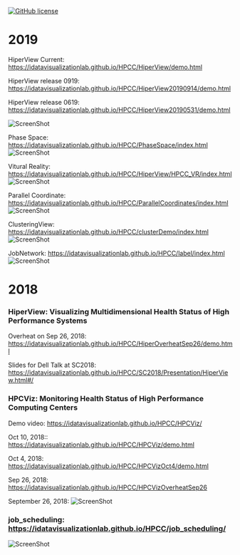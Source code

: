 [![GitHub license](https://img.shields.io/badge/license-MIT-blue.svg)](https://raw.githubusercontent.com/iDataVisualizationLab/HPCC/master/LICENSE)
# 2019

HiperView Current:  https://idatavisualizationlab.github.io/HPCC/HiperView/demo.html

HiperView release 0919: https://idatavisualizationlab.github.io/HPCC/HiperView20190914/demo.html

HiperView release 0619: https://idatavisualizationlab.github.io/HPCC/HiperView20190531/demo.html

![ScreenShot](https://github.com/iDataVisualizationLab/HPCC/blob/master/HiperView/Images_cases/HiperView.png)

Phase Space: https://idatavisualizationlab.github.io/HPCC/PhaseSpace/index.html
![ScreenShot](https://github.com/iDataVisualizationLab/HPCC/blob/master/HiperView/Images_cases/PhaseSpace.png)

Vitural Reality: https://idatavisualizationlab.github.io/HPCC/HiperView/HPCC_VR/index.html
![ScreenShot](https://github.com/iDataVisualizationLab/HPCC/blob/master/HiperView/Images_cases/HiperVR.png)

Parallel Coordinate: https://idatavisualizationlab.github.io/HPCC/ParallelCoordinates/index.html
![ScreenShot](https://github.com/iDataVisualizationLab/HPCC/blob/master/HiperView/Images_cases/ParrallelCoordinate.png)

ClusteringView: https://idatavisualizationlab.github.io/HPCC/clusterDemo/index.html
![ScreenShot](https://github.com/iDataVisualizationLab/HPCC/blob/master/HiperView/Images_cases/ClusterView.PNG)

JobNetwork: https://idatavisualizationlab.github.io/HPCC/label/index.html
![ScreenShot](https://github.com/iDataVisualizationLab/HPCC/blob/master/HiperView/Images_cases/JobNet.PNG)

# 2018

### HiperView: Visualizing Multidimensional Health Status of High Performance Systems

Overheat on Sep 26, 2018: https://idatavisualizationlab.github.io/HPCC/HiperOverheatSep26/demo.html

Slides for Dell Talk at SC2018: https://idatavisualizationlab.github.io/HPCC/SC2018/Presentation/HiperView.html#/

### HPCViz: Monitoring Health Status of High Performance Computing Centers

Demo video:  https://idatavisualizationlab.github.io/HPCC/HPCViz/

Oct 10, 2018::  https://idatavisualizationlab.github.io/HPCC/HPCViz/demo.html

Oct 4, 2018: https://idatavisualizationlab.github.io/HPCC/HPCVizOct4/demo.html

Sep 26, 2018: https://idatavisualizationlab.github.io/HPCC/HPCVizOverheatSep26

September 26, 2018:
![ScreenShot](https://github.com/iDataVisualizationLab/HPCC/blob/master/HiperView/Images_cases/Picture1.png)


### job_scheduling: https://idatavisualizationlab.github.io/HPCC/job_scheduling/
![ScreenShot](https://github.com/iDataVisualizationLab/HPCC/blob/master/job_scheduling/images/users.png)


